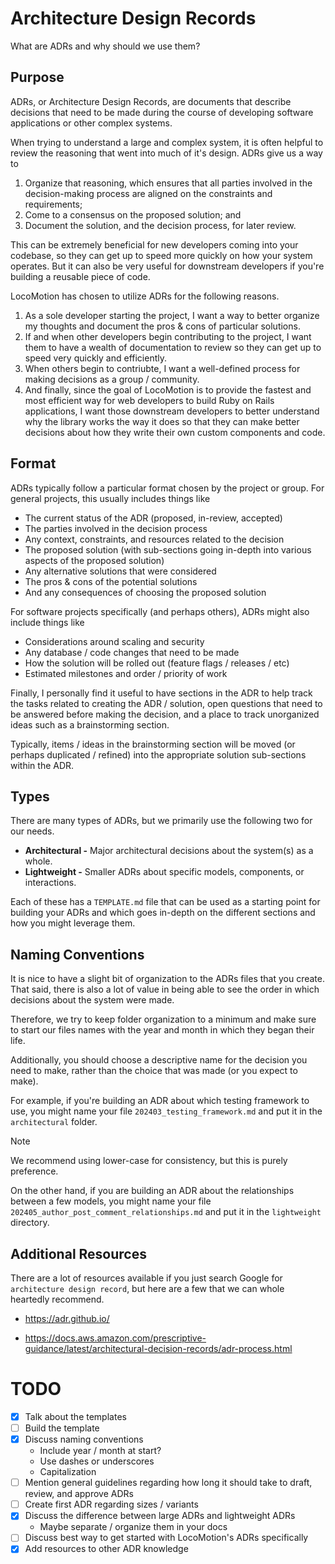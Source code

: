 # Architecture Design Records

What are ADRs and why should we use them?

<!-- toc -->
<!-- tocstop -->

## Purpose

ADRs, or Architecture Design Records, are documents that describe decisions that
need to be made during the course of developing software applications or other
complex systems.

When trying to understand a large and complex system, it is often helpful to
review the reasoning that went into much of it's design. ADRs give us a way to

  1. Organize that reasoning, which ensures that all parties involved in the
     decision-making process are aligned on the constraints and requirements;
  2. Come to a consensus on the proposed solution; and
  3. Document the solution, and the decision process, for later review.

This can be extremely beneficial for new developers coming into your codebase,
so they can get up to speed more quickly on how your system operates. But it can
also be very useful for downstream developers if you're building a reusable
piece of code.

LocoMotion has chosen to utilize ADRs for the following reasons.

  1. As a sole developer starting the project, I want a way to better organize
     my thoughts and document the pros & cons of particular solutions.
  2. If and when other developers begin contributing to the project, I want them
     to have a wealth of documentation to review so they can get up to speed
     very quickly and efficiently.
  3. When others begin to contriubte, I want a well-defined process for making
     decisions as a group / community.
  4. And finally, since the goal of LocoMotion is to provide the fastest and
     most efficient way for web developers to build Ruby on Rails applications,
     I want those downstream developers to better understand why the library
     works the way it does so that they can make better decisions about how they
     write their own custom components and code.

## Format

ADRs typically follow a particular format chosen by the project or group. For
general projects, this usually includes things like

  * The current status of the ADR (proposed, in-review, accepted)
  * The parties involved in the decision process
  * Any context, constraints, and resources related to the decision
  * The proposed solution (with sub-sections going in-depth into various aspects
    of the proposed solution)
  * Any alternative solutions that were considered
  * The pros & cons of the potential solutions
  * And any consequences of choosing the proposed solution

For software projects specifically (and perhaps others), ADRs might also include
things like

  * Considerations around scaling and security
  * Any database / code changes that need to be made
  * How the solution will be rolled out (feature flags / releases / etc)
  * Estimated milestones and order / priority of work

Finally, I personally find it useful to have sections in the ADR to help track
the tasks related to creating the ADR / solution, open questions that need to be
answered before making the decision, and a place to track unorganized ideas such
as a brainstorming section.

Typically, items / ideas in the brainstorming section will be moved (or perhaps
duplicated / refined) into the appropriate solution sub-sections within the ADR.

## Types

There are many types of ADRs, but we primarily use the following two for our
needs.

  * **Architectural -** Major architectural decisions about the system(s) as a
    whole.
  * **Lightweight -** Smaller ADRs about specific models, components, or
    interactions.

Each of these has a `TEMPLATE.md` file that can be used as a starting point for
building your ADRs and which goes in-depth on the different sections and how you
might leverage them.

## Naming Conventions

It is nice to have a slight bit of organization to the ADRs files that you
create. That said, there is also a lot of value in being able to see the order
in which decisions about the system were made.

Therefore, we try to keep folder organization to a minimum and make sure to
start our files names with the year and month in which they began their life.

Additionally, you should choose a descriptive name for the decision you need to
make, rather than the choice that was made (or you expect to make).

For example, if you're building an ADR about which testing framework to use, you
might name your file `202403_testing_framework.md` and put it in the
`architectural` folder.

> [!NOTE]
> We recommend using lower-case for consistency, but this is purely preference.

On the other hand, if you are building an ADR about the relationships between a
few models, you might name your file
`202405_author_post_comment_relationships.md` and put it in the `lightweight`
directory.

## Additional Resources

There are a lot of resources available if you just search Google for
`architecture design record`, but here are a few that we can whole heartedly
recommend.

  * https://adr.github.io/

  * https://docs.aws.amazon.com/prescriptive-guidance/latest/architectural-decision-records/adr-process.html

# TODO

- [x] Talk about the templates
- [ ] Build the template
- [x] Discuss naming conventions
  * Include year / month at start?
  * Use dashes or underscores
  * Capitalization
- [ ] Mention general guidelines regarding how long it should take to draft,
      review, and approve ADRs
- [ ] Create first ADR regarding sizes / variants
- [x] Discuss the difference between large ADRs and lightweight ADRs
  * Maybe separate / organize them in your docs
- [ ] Discuss best way to get started with LocoMotion's ADRs specifically
- [x] Add resources to other ADR knowledge
